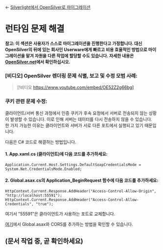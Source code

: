 ← [Silverlight에서 OpenSilver로 마이그레이션](/docs/9/25)

 # 런타임 문제 해결

**참고: 이 섹션은 사용자가 스스로 마이그레이션을 진행한다고 가정합니다. 대신 OpenSilver의 뒤에 있는 회사인 Userware에게 빠르고 비용 효율적인 방법으로 마이그레이션을 맡겨 자원을 다른 작업에 할당할 수도 있습니다. 자세한 내용은 [OpenSilver.net](https://opensilver.net)에서 확인하십시오.**

### [비디오] OpenSilver 렌더링 문제 식별, 보고 및 수정 모범 사례:

> [!비디오 https://www.youtube.com/embed/OE52Z2g66bg]

### 쿠키 관련 문제 수정:

클라이언트/서버 통신 과정에서 인증 쿠키가 후속 요청에서 서버로 전송되지 않는 상황이 발생할 수 있습니다. 이로 인해 서버는 데이터를 다시 전송하지 않을 수 있습니다.\
한 가지 가능한 이유는 클라이언트와 서버가 서로 다른 포트에서 실행되고 있기 때문입니다.

다음은 C# 코드로 해결하는 방법입니다.

#### 1. App.xaml.cs (클라이언트)에 다음 코드를 추가하세요:

```Application.Current.Host.Settings.DefaultSoapCredentialsMode = System.Net.CredentialsMode.Enabled;```

#### 2. Global.asax.cs의 Application_BeginRequest 함수에 다음 코드를 추가하세요:

```
HttpContext.Current.Response.AddHeader("Access-Control-Allow-Origin", "http://localhost:55591");
HttpContext.Current.Response.AddHeader("Access-Control-Allow-Credentials", "true");
```

여기서 "55591"은 클라이언트가 사용하는 포트로 교체합니다.

[여기](https://doc.opensilver.net/documentation/in-depth-topics/wcf-and-webclient.html#to-add-cors-to-your-web-service-recommended-simply-follow-these-steps)에서 Global.asax와 CORS를 추가하는 방법을 확인할 수 있습니다.

## (문서 작업 중, 곧 확인하세요)
